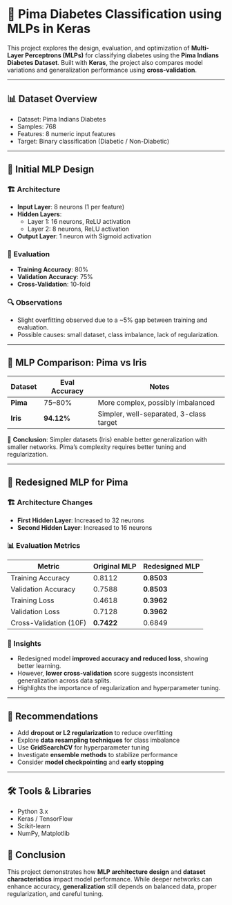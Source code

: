 # 🤖 Pima Diabetes Classification using MLPs in Keras

This project explores the design, evaluation, and optimization of **Multi-Layer Perceptrons (MLPs)** for classifying diabetes using the **Pima Indians Diabetes Dataset**. Built with **Keras**, the project also compares model variations and generalization performance using **cross-validation**.

---

## 📊 Dataset Overview
- Dataset: Pima Indians Diabetes
- Samples: 768
- Features: 8 numeric input features
- Target: Binary classification (Diabetic / Non-Diabetic)

---

## 🧠 Initial MLP Design

### 🏗️ Architecture
- **Input Layer**: 8 neurons (1 per feature)
- **Hidden Layers**:
  - Layer 1: 16 neurons, ReLU activation
  - Layer 2: 8 neurons, ReLU activation
- **Output Layer**: 1 neuron with Sigmoid activation

### 🧪 Evaluation
- **Training Accuracy**: 80%
- **Validation Accuracy**: 75%
- **Cross-Validation**: 10-fold

### 🔍 Observations
- Slight overfitting observed due to a ~5% gap between training and evaluation.
- Possible causes: small dataset, class imbalance, lack of regularization.

---

## 🔁 MLP Comparison: Pima vs Iris

| Dataset       | Eval Accuracy | Notes                                    |
|---------------|---------------|------------------------------------------|
| **Pima**      | 75–80%        | More complex, possibly imbalanced        |
| **Iris**      | **94.12%**    | Simpler, well-separated, 3-class target  |

📌 **Conclusion**: Simpler datasets (Iris) enable better generalization with smaller networks. Pima’s complexity requires better tuning and regularization.

---

## 🔧  Redesigned MLP for Pima

### 🏗️ Architecture Changes
- **First Hidden Layer**: Increased to 32 neurons
- **Second Hidden Layer**: Increased to 16 neurons

### 📊 Evaluation Metrics

| Metric                  | Original MLP | Redesigned MLP |
|-------------------------|--------------|----------------|
| Training Accuracy       | 0.8112       | **0.8503**     |
| Validation Accuracy     | 0.7588       | **0.8503**     |
| Training Loss           | 0.4618       | **0.3962**     |
| Validation Loss         | 0.7128       | **0.3962**     |
| Cross-Validation (10F)  | **0.7422**   | 0.6849         |

### 📌 Insights
- Redesigned model **improved accuracy and reduced loss**, showing better learning.
- However, **lower cross-validation** score suggests inconsistent generalization across data splits.
- Highlights the importance of regularization and hyperparameter tuning.

---

## 🚀 Recommendations
- Add **dropout or L2 regularization** to reduce overfitting
- Explore **data resampling techniques** for class imbalance
- Use **GridSearchCV** for hyperparameter tuning
- Investigate **ensemble methods** to stabilize performance
- Consider **model checkpointing** and **early stopping**

---

## 🛠️ Tools & Libraries
- Python 3.x
- Keras / TensorFlow
- Scikit-learn
- NumPy, Matplotlib

## 📌 Conclusion

This project demonstrates how **MLP architecture design** and **dataset characteristics** impact model performance. While deeper networks can enhance accuracy, **generalization** still depends on balanced data, proper regularization, and careful tuning.

